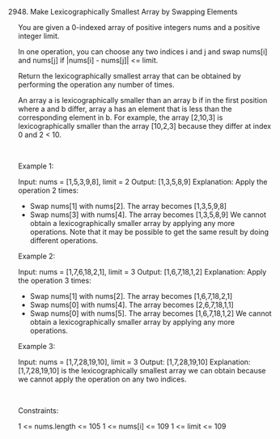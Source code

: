 2948. Make Lexicographically Smallest Array by Swapping Elements

You are given a 0-indexed array of positive integers nums and a positive integer limit.

In one operation, you can choose any two indices i and j and swap nums[i] and nums[j] if |nums[i] - nums[j]| <= limit.

Return the lexicographically smallest array that can be obtained by performing the operation any number of times.

An array a is lexicographically smaller than an array b if in the first position where a and b differ, array a has an element that is less than the corresponding element in b. For example, the array [2,10,3] is lexicographically smaller than the array [10,2,3] because they differ at index 0 and 2 < 10.

 

Example 1:

Input: nums = [1,5,3,9,8], limit = 2
Output: [1,3,5,8,9]
Explanation: Apply the operation 2 times:
- Swap nums[1] with nums[2]. The array becomes [1,3,5,9,8]
- Swap nums[3] with nums[4]. The array becomes [1,3,5,8,9]
We cannot obtain a lexicographically smaller array by applying any more operations.
Note that it may be possible to get the same result by doing different operations.


Example 2:

Input: nums = [1,7,6,18,2,1], limit = 3
Output: [1,6,7,18,1,2]
Explanation: Apply the operation 3 times:
- Swap nums[1] with nums[2]. The array becomes [1,6,7,18,2,1]
- Swap nums[0] with nums[4]. The array becomes [2,6,7,18,1,1]
- Swap nums[0] with nums[5]. The array becomes [1,6,7,18,1,2]
We cannot obtain a lexicographically smaller array by applying any more operations.


Example 3:

Input: nums = [1,7,28,19,10], limit = 3
Output: [1,7,28,19,10]
Explanation: [1,7,28,19,10] is the lexicographically smallest array we can obtain because we cannot apply the operation on any two indices.


 

Constraints:

1 <= nums.length <= 105
1 <= nums[i] <= 109
1 <= limit <= 109